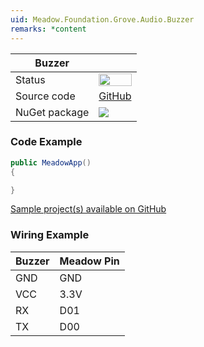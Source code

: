 ```yaml
---
uid: Meadow.Foundation.Grove.Audio.Buzzer
remarks: *content
---
```


| Buzzer | |
|--------|--------|
| Status | <img src="https://img.shields.io/badge/Working-brightgreen" style="width: auto; height: -webkit-fill-available;" /> |
| Source code | [GitHub](https://github.com/WildernessLabs/Meadow.Foundation.Grove/tree/main/Source/Buzzer) |
| NuGet package | <a href="https://www.nuget.org/packages/Meadow.Foundation.Grove.Audio.Buzzer/" target="_blank"><img src="https://img.shields.io/nuget/v/Meadow.Foundation.Grove.Audio.Buzzer.svg?label=Meadow.Foundation.Grove.Audio.Buzzer" /></a> |

### Code Example

```csharp
public MeadowApp()
{

}

```

[Sample project(s) available on GitHub](https://github.com/WildernessLabs/Meadow.Foundation.Grove/tree/main/Source/Buzzer)

### Wiring Example

| Buzzer | Meadow Pin |
|--------|------------|
| GND    | GND        |
| VCC    | 3.3V       |
| RX     | D01        |
| TX     | D00        |